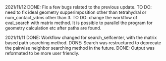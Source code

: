 2021/11/12
DONE: Fix a few bugs related to the previous update. 
TO DO: need to fix ideal geometry supperimposition other than tetrahydral or num_contact_vdms other than 3.
TO DO: change the workflow of eval_search with matrix method.
It is possible to parallel the program for geometry calculation etc after paths are found. 

2021/11/11
DONE: Workflow changed for search_selfcenter, with the matrix based path searching method.
DONE: Search was restructured to deprecate the pairwise neighbor searching method in the future.
DONE: Output was reformated to be more user friendly.
